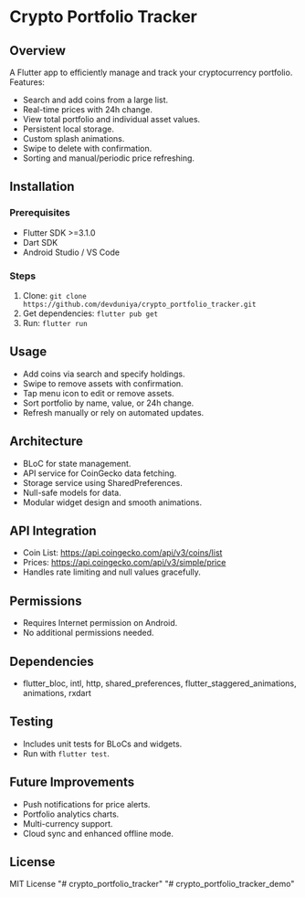 # Crypto Portfolio Tracker

## Overview
A Flutter app to efficiently manage and track your cryptocurrency portfolio.  
Features:
- Search and add coins from a large list.
- Real-time prices with 24h change.
- View total portfolio and individual asset values.
- Persistent local storage.
- Custom splash animations.
- Swipe to delete with confirmation.
- Sorting and manual/periodic price refreshing.

## Installation

### Prerequisites
- Flutter SDK >=3.1.0
- Dart SDK
- Android Studio / VS Code

### Steps
1. Clone: `git clone https://github.com/devduniya/crypto_portfolio_tracker.git`
2. Get dependencies: `flutter pub get`
3. Run: `flutter run`

## Usage
- Add coins via search and specify holdings.
- Swipe to remove assets with confirmation.
- Tap menu icon to edit or remove assets.
- Sort portfolio by name, value, or 24h change.
- Refresh manually or rely on automated updates.

## Architecture
- BLoC for state management.
- API service for CoinGecko data fetching.
- Storage service using SharedPreferences.
- Null-safe models for data.
- Modular widget design and smooth animations.

## API Integration
- Coin List: https://api.coingecko.com/api/v3/coins/list
- Prices: https://api.coingecko.com/api/v3/simple/price
- Handles rate limiting and null values gracefully.

## Permissions
- Requires Internet permission on Android.
- No additional permissions needed.

## Dependencies
- flutter_bloc, intl, http, shared_preferences, flutter_staggered_animations, animations, rxdart

## Testing
- Includes unit tests for BLoCs and widgets.
- Run with `flutter test`.

## Future Improvements
- Push notifications for price alerts.
- Portfolio analytics charts.
- Multi-currency support.
- Cloud sync and enhanced offline mode.

## License
MIT License
"# crypto_portfolio_tracker" 
"# crypto_portfolio_tracker_demo" 
